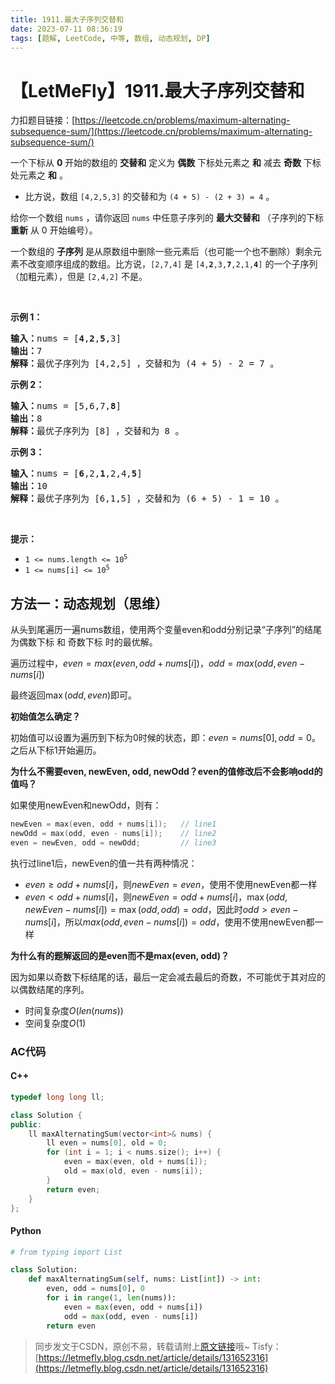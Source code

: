```yaml
---
title: 1911.最大子序列交替和
date: 2023-07-11 08:36:19
tags: [题解, LeetCode, 中等, 数组, 动态规划, DP]
---
```


# 【LetMeFly】1911.最大子序列交替和

力扣题目链接：[https://leetcode.cn/problems/maximum-alternating-subsequence-sum/](https://leetcode.cn/problems/maximum-alternating-subsequence-sum/)

<p>一个下标从 <strong>0</strong> 开始的数组的 <strong>交替和</strong> 定义为 <strong>偶数</strong> 下标处元素之 <strong>和</strong> 减去 <strong>奇数</strong> 下标处元素之 <strong>和</strong> 。</p>

<ul>
	<li>比方说，数组 <code>[4,2,5,3]</code> 的交替和为 <code>(4 + 5) - (2 + 3) = 4</code> 。</li>
</ul>

<p>给你一个数组 <code>nums</code> ，请你返回 <code>nums</code> 中任意子序列的 <strong>最大交替和</strong> （子序列的下标 <strong>重新</strong> 从 0 开始编号）。</p>

<ul>
</ul>

<p>一个数组的 <strong>子序列</strong> 是从原数组中删除一些元素后（也可能一个也不删除）剩余元素不改变顺序组成的数组。比方说，<code>[2,7,4]</code> 是 <code>[4,<strong>2</strong>,3,<strong>7</strong>,2,1,<strong>4</strong>]</code> 的一个子序列（加粗元素），但是 <code>[2,4,2]</code> 不是。</p>

<p> </p>

<p><b>示例 1：</b></p>

<pre><b>输入：</b>nums = [<strong>4</strong>,<strong>2</strong>,<strong>5</strong>,3]
<b>输出：</b>7
<b>解释：</b>最优子序列为 [4,2,5] ，交替和为 (4 + 5) - 2 = 7 。
</pre>

<p><strong>示例 2：</strong></p>

<pre><b>输入：</b>nums = [5,6,7,<strong>8</strong>]
<b>输出：</b>8
<b>解释：</b>最优子序列为 [8] ，交替和为 8 。
</pre>

<p><strong>示例 3：</strong></p>

<pre><b>输入：</b>nums = [<strong>6</strong>,2,<strong>1</strong>,2,4,<strong>5</strong>]
<b>输出：</b>10
<b>解释：</b>最优子序列为 [6,1,5] ，交替和为 (6 + 5) - 1 = 10 。
</pre>

<p> </p>

<p><strong>提示：</strong></p>

<ul>
	<li><code>1 &lt;= nums.length &lt;= 10<sup>5</sup></code></li>
	<li><code>1 &lt;= nums[i] &lt;= 10<sup>5</sup></code></li>
</ul>


    
## 方法一：动态规划（思维）

从头到尾遍历一遍nums数组，使用两个变量even和odd分别记录“子序列”的结尾为偶数下标 和 奇数下标 时的最优解。

遍历过程中，$even = max(even, odd + nums[i])$，$odd = max(odd, even - nums[i])$

最终返回$\max (odd, even)$即可。

**初始值怎么确定？**

初始值可以设置为遍历到下标为$0$时候的状态，即：$even = nums[0], odd = 0$。之后从下标$1$开始遍历。

**为什么不需要even, newEven, odd, newOdd？even的值修改后不会影响odd的值吗？**

如果使用newEven和newOdd，则有：

```cpp
newEven = max(even, odd + nums[i]);   // line1
newOdd = max(odd, even - nums[i]);    // line2
even = newEven, odd = newOdd;         // line3
```

执行过line1后，newEven的值一共有两种情况：

+ $even \geq odd + nums[i]$，则$newEven = even$，使用不使用newEven都一样
+ $even < odd + nums[i]$，则$newEven = odd + nums[i]$，$\max(odd, newEven - nums[i]) = \max(odd, odd) = odd$，因此时$odd > even - nums[i]$，所以$max(odd, even - nums[i]) = odd$，使用不使用newEven都一样

**为什么有的题解返回的是even而不是max(even, odd)？**

因为如果以奇数下标结尾的话，最后一定会减去最后的奇数，不可能优于其对应的以偶数结尾的序列。

+ 时间复杂度$O(len(nums))$
+ 空间复杂度$O(1)$

### AC代码

#### C++

```cpp
typedef long long ll;

class Solution {
public:
    ll maxAlternatingSum(vector<int>& nums) {
        ll even = nums[0], old = 0;
        for (int i = 1; i < nums.size(); i++) {
            even = max(even, old + nums[i]);
            old = max(old, even - nums[i]);
        }
        return even;
    }
};
```

#### Python

```python
# from typing import List

class Solution:
    def maxAlternatingSum(self, nums: List[int]) -> int:
        even, odd = nums[0], 0
        for i in range(1, len(nums)):
            even = max(even, odd + nums[i])
            odd = max(odd, even - nums[i])
        return even
```

> 同步发文于CSDN，原创不易，转载请附上[原文链接](https://blog.tisfy.eu.org/2023/07/11/LeetCode%201911.%E6%9C%80%E5%A4%A7%E5%AD%90%E5%BA%8F%E5%88%97%E4%BA%A4%E6%9B%BF%E5%92%8C/)哦~
> Tisfy：[https://letmefly.blog.csdn.net/article/details/131652316](https://letmefly.blog.csdn.net/article/details/131652316)
